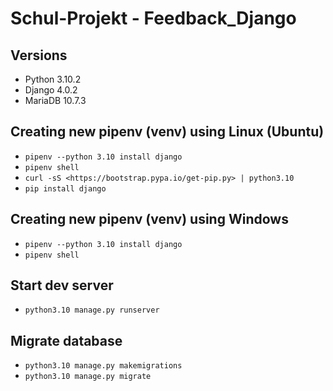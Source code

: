# Schul-Projekt - Feedback_Django #

## Versions ##

- Python 3.10.2
- Django 4.0.2
- MariaDB 10.7.3

## Creating new pipenv (venv) using Linux (Ubuntu) ##

- ```pipenv --python 3.10 install django```
- ```pipenv shell```
- ```curl -sS <https://bootstrap.pypa.io/get-pip.py> | python3.10```
- ```pip install django```

## Creating new pipenv (venv) using Windows ##

- ```pipenv --python 3.10 install django```
- ```pipenv shell```

## Start dev server ##

- ```python3.10 manage.py runserver```

## Migrate database ##

- ```python3.10 manage.py makemigrations```
- ```python3.10 manage.py migrate```
